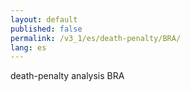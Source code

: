 ```yaml
---
layout: default
published: false
permalink: /v3_1/es/death-penalty/BRA/
lang: es
---
```


death-penalty analysis BRA
